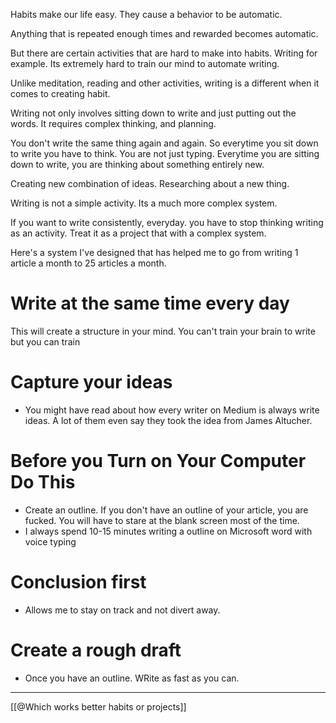 Habits make our life easy. They cause a behavior to be automatic. 

Anything that is repeated enough times and rewarded becomes automatic. 

But there are certain activities that are hard to make into habits. Writing for example. Its extremely hard to train our mind to automate writing. 

Unlike meditation, reading and other activities, writing is a different when it comes to creating habit. 

Writing not only involves sitting down to write and just putting out the words. It requires complex thinking, and planning. 

You don't write the same thing again and again. So everytime you sit down to write you have to think. You are not just typing.  Everytime you are sitting down to write, you are thinking about something entirely new. 

Creating new combination of ideas. Researching about a new thing. 

Writing is not a simple activity. Its a much more complex system.


If you want to write consistently, everyday. you have to stop thinking writing as an activity. Treat it as a project that with a complex system. 

Here's a system I've designed that has helped me to go from writing 1 article a month to 25 articles a month.



# Write at the same time every day
This will create a structure in  your mind. You can't train your brain to write but you can train 

# Capture your ideas
- You might have read about how every writer on Medium is always write ideas. A lot of them even say they took the idea from James Altucher.


# Before you Turn on Your Computer Do This
- Create an outline. If you don't have an outline of your article, you are fucked. You will have to stare at the blank screen most of the time. 
- I always spend 10-15 minutes writing a outline on Microsoft word with voice typing

# Conclusion first
- Allows me to stay on track and not divert away.


# Create a rough draft
- Once you have an outline. WRite as fast as you can.


---------
[[@Which works better habits or projects]]





























